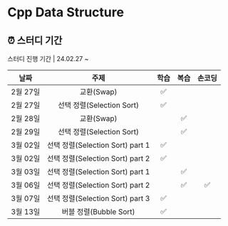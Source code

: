 # Cpp Data Structure

## ⏰ 스터디 기간
스터디 진행 기간 | 24.02.27 ~

| 날짜 | 주제 | 학습 | 복습 | 손코딩 |
| :----------: | :--------------------: | :----: | :----: | :----: |
|2월 27일| 교환(Swap) |✅|||
|2월 27일| 선택 정렬(Selection Sort) |✅|||
|2월 28일| 교환(Swap) ||✅||
|2월 29일| 선택 정렬(Selection Sort) ||✅||
|3월 02일| 선택 정렬(Selection Sort) part 1 |✅|||
|3월 02일| 선택 정렬(Selection Sort) part 2 |✅|||
|3월 03일| 선택 정렬(Selection Sort) part 1 ||✅||
|3월 06일| 선택 정렬(Selection Sort) part 2 ||✅|✅|
|3월 07일| 선택 정렬(Selection Sort) part 3 |✅|||
|3월 13일| 버블 정렬(Bubble Sort) |✅|||
